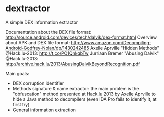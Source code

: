 dextractor
==========

A simple DEX information extractor

Documentation about the DEX file format: http://source.android.com/devices/tech/dalvik/dex-format.html
Overview about APK and DEX file format: http://www.amazon.com/Decompiling-Android-Godfrey-Nolan/dp/1430242485
Axelle Aprville "Hidden Methods" @Hack.lu-2013: http://t.co/PO1QnkqbTw
Jurriaan Bremer "Abusing Dalvik" @Hack.lu-2013: http://archive.hack.lu/2013/AbusingDalvikBeyondRecognition.pdf

Main goals:

  - DEX corruption identifier
  - Methods signature & name extractor: the main problem is the "obfuscation" method presented at Hack.lu 2013 by Axelle Aprville to hide a Java method to decompilers (even IDA Pro fails to identify it, at first try)
  - General information extraction
